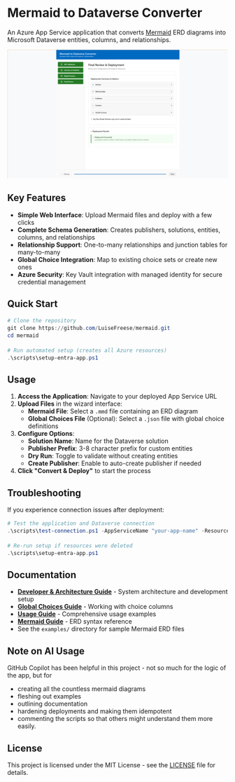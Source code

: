 # Mermaid to Dataverse Converter

An Azure App Service application that converts [Mermaid](https://www.mermaidchart.com/) ERD diagrams into Microsoft Dataverse entities, columns, and relationships.

![Mermaid ERD to Dataverse Converter](docs/media/mermaid-converter-final.png)

## Key Features

- **Simple Web Interface**: Upload Mermaid files and deploy with a few clicks
- **Complete Schema Generation**: Creates publishers, solutions, entities, columns, and relationships
- **Relationship Support**: One-to-many relationships and junction tables for many-to-many
- **Global Choice Integration**: Map to existing choice sets or create new ones
- **Azure Security**: Key Vault integration with managed identity for secure credential management

## Quick Start

```powershell
# Clone the repository
git clone https://github.com/LuiseFreese/mermaid.git
cd mermaid

# Run automated setup (creates all Azure resources)
.\scripts\setup-entra-app.ps1
```

## Usage

1. **Access the Application**: Navigate to your deployed App Service URL
2. **Upload Files** in the wizard interface:
   - **Mermaid File**: Select a `.mmd` file containing an ERD diagram
   - **Global Choices File** (Optional): Select a `.json` file with global choice definitions
3. **Configure Options**:
   - **Solution Name**: Name for the Dataverse solution
   - **Publisher Prefix**: 3-8 character prefix for custom entities
   - **Dry Run**: Toggle to validate without creating entities
   - **Create Publisher**: Enable to auto-create publisher if needed
4. **Click "Convert & Deploy"** to start the process

## Troubleshooting

If you experience connection issues after deployment:

```powershell
# Test the application and Dataverse connection
.\scripts\test-connection.ps1 -AppServiceName "your-app-name" -ResourceGroup "your-resource-group"

# Re-run setup if resources were deleted
.\scripts\setup-entra-app.ps1
```

## Documentation

- **[Developer & Architecture Guide](docs/DEVELOPER_ARCHITECTURE.md)** - System architecture and development setup
- **[Global Choices Guide](docs/GLOBAL-CHOICES-GUIDE.md)** - Working with choice columns
- **[Usage Guide](docs/USAGE-GUIDE.md)** - Comprehensive usage examples
- **[Mermaid Guide](docs/MERMAID-GUIDE.md)** - ERD syntax reference
- See the `examples/` directory for sample Mermaid ERD files


## Note on AI Usage

GitHub Copilot has been helpful in this project - not so much for the logic of the app, but for 

* creating all the countless mermaid diagrams
* fleshing out examples
* outlining documentation
* hardening deployments and making them idempotent
* commenting the scripts so that others might understand them more easily. 


## License

This project is licensed under the MIT License - see the [LICENSE](LICENSE) file for details.

